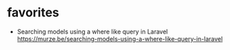 # favorites

* Searching models using a where like query in Laravel https://murze.be/searching-models-using-a-where-like-query-in-laravel
